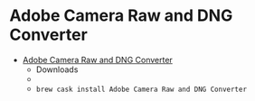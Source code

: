 # Adobe Camera Raw and DNG Converter
- [Adobe Camera Raw and DNG Converter](https://supportdownloads.adobe.com/product.jsp?product=106&platform=Macintosh)
  -  Downloads
  - 
  - `brew cask install Adobe Camera Raw and DNG Converter`
